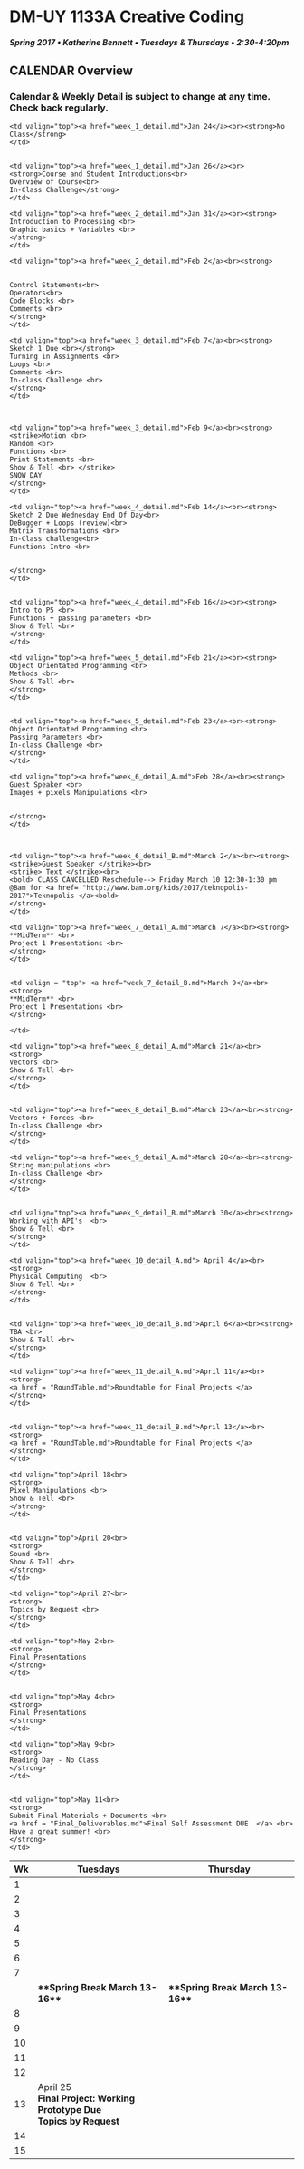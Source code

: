 # DM-UY 1133A Creative Coding
##### Spring 2017 • Katherine Bennett • Tuesdays & Thursdays • 2:30-4:20pm 

## CALENDAR Overview
### Calendar & Weekly Detail is subject to change at any time. Check back regularly.

<table width = "100%">
<thead>
<tr>
<th width="4%">Wk </th> 
<th width="48%"> Tuesdays </th> 
<th width="48%"> Thursday </th> 
</tr>
</thead>

<tbody>
<tr>
	<td> 1 </td>
	
	<td valign="top"><a href="week_1_detail.md">Jan 24</a><br><strong>No Class</strong>
	</td>
	

	<td valign="top"><a href="week_1_detail.md">Jan 26</a><br><strong>Course and Student Introductions<br>
	Overview of Course<br>
	In-Class Challenge</strong>
	</td>
</tr>



<tr>
	<td> 2 </td>

	<td valign="top"><a href="week_2_detail.md">Jan 31</a><br><strong>
	Introduction to Processing <br>
	Graphic basics + Variables <br>
	</strong>
	</td>

	<td valign="top"><a href="week_2_detail.md">Feb 2</a><br><strong>
	
	
	Control Statements<br>
	Operators<br>
	Code Blocks <br>
	Comments <br>
	</strong>
	</td>
</tr>


<tr>
	<td> 3 </td>

	<td valign="top"><a href="week_3_detail.md">Feb 7</a><br><strong>
	Sketch 1 Due <br></strong>
	Turning in Assignments <br>
	Loops <br>
	Comments <br>
	In-class Challenge <br>
	</strong>
	</td>


	
	<td valign="top"><a href="week_3_detail.md">Feb 9</a><br><strong>
	<strike>Motion <br>
	Random <br>
	Functions <br>
	Print Statements <br>
	Show & Tell <br> </strike>
	SNOW DAY
	</strong>
	</td>
</tr>



<tr>
	<td> 4 </td>

	<td valign="top"><a href="week_4_detail.md">Feb 14</a><br><strong>
	Sketch 2 Due Wednesday End Of Day<br>
	DeBugger + Loops (review)<br>
	Matrix Transformations <br>
	In-Class challenge<br>
	Functions Intro <br>
	

	</strong>
	</td>


	<td valign="top"><a href="week_4_detail.md">Feb 16</a><br><strong>
	Intro to P5 <br>
	Functions + passing parameters <br>
	Show & Tell <br>
	</strong>
	</td>
</tr>


<tr>
	<td> 5 </td>

	<td valign="top"><a href="week_5_detail.md">Feb 21</a><br><strong>
	Object Orientated Programming <br>
	Methods <br>
	Show & Tell <br>
	</strong>
	</td>

	
	<td valign="top"><a href="week_5_detail.md">Feb 23</a><br><strong>
	Object Orientated Programming <br>
	Passing Parameters <br>
	In-class Challenge <br>
	</strong>
	</td>
</tr>



<tr>
	<td> 6 </td>

	<td valign="top"><a href="week_6_detail_A.md">Feb 28</a><br><strong>
	Guest Speaker <br>
	Images + pixels Manipulations <br>
	
		
	</strong>
	</td>


	
	<td valign="top"><a href="week_6_detail_B.md">March 2</a><br><strong>
	<strike>Guest Speaker </strike><br>
	<strike> Text </strike><br>
	<bold> CLASS CANCELLED Reschedule--> Friday March 10 12:30-1:30 pm @Bam for <a href= "http://www.bam.org/kids/2017/teknopolis-2017">Teknopolis </a><bold>
	</strong>
	</td>
</tr>
		


<tr>
	<td> 7 </td>

	<td valign="top"><a href="week_7_detail_A.md">March 7</a><br><strong>
	**MidTerm** <br>
	Project 1 Presentations <br>
	</strong>
	</td>


	<td valign = "top"> <a href="week_7_detail_B.md">March 9</a><br><strong> 
	**MidTerm** <br>
	Project 1 Presentations <br>
	</strong>
		
	</td>
</tr>


<tr style = "width:100%">

  <td >   </td> 
  <td  >  <strong> **Spring Break March 13-16** </strong> </td> 
  <td >  <strong> **Spring Break March 13-16** </strong> </td> 

</tr>


<tr>
	<td> 8 </td>

	<td valign="top"><a href="week_8_detail_A.md">March 21</a><br>
	<strong>
	Vectors <br>
	Show & Tell <br>
	</strong>
	</td>


	<td valign="top"><a href="week_8_detail_B.md">March 23</a><br><strong>
	Vectors + Forces <br>
	In-class Challenge <br>
	</strong>
	</td>
</tr>


<tr>
	<td> 9 </td>

	<td valign="top"><a href="week_9_detail_A.md">March 28</a><br><strong>	
	String manipulations <br>
	In-class Challenge <br>
	</strong>
	</td>


	<td valign="top"><a href="week_9_detail_B.md">March 30</a><br><strong>
	Working with API's	<br>
	Show & Tell <br>
	</strong>
	</td>
</tr>



<tr>
	<td> 10 </td>

	<td valign="top"><a href="week_10_detail_A.md"> April 4</a><br> 
	<strong>
	Physical Computing	<br>
	Show & Tell <br>
	</strong>
	</td>


	<td valign="top"><a href="week_10_detail_B.md">April 6</a><br><strong>
	TBA <br>
	Show & Tell <br>	
	</strong>
	</td>	
</tr>



<tr>
	<td> 11 </td>

	<td valign="top"><a href="week_11_detail_A.md">April 11</a><br>
	<strong>
	<a href = "RoundTable.md">Roundtable for Final Projects	</a>
	</strong>	
	</td>


	<td valign="top"><a href="week_11_detail_B.md">April 13</a><br>
	<strong>
	<a href = "RoundTable.md">Roundtable for Final Projects	</a>
	</strong>
	</td>
</tr>


<tr>
	<td> 12 </td>

	<td valign="top">April 18<br>
	<strong>
	Pixel Manipulations <br>
	Show & Tell <br>	
	</strong>
	</td>


	<td valign="top">April 20<br>
	<strong>	
	Sound <br>
	Show & Tell <br>
	</strong>
	</td>
</tr>


<tr>	
	<td> 13 </td>
	<td valign="top">April 25<br>
	<strong>
	Final Project: Working Prototype Due <br> 
 	Topics by Request <br>
	</strong>	
	</td>


	<td valign="top">April 27<br>
	<strong>
	Topics by Request <br>
	</strong>
	</td>	
</tr>


<tr>	
	<td> 14 </td>
	
	<td valign="top">May 2<br>
	<strong>
	Final Presentations
	</strong>
	</td>


	<td valign="top">May 4<br>
	<strong>
	Final Presentations
	</strong>
	</td>
</tr>

<tr>
	<td> 15 </td>

	<td valign="top">May 9<br>
	<strong>
	Reading Day - No Class
	</strong>
	</td>


	<td valign="top">May 11<br>
	<strong>
	Submit Final Materials + Documents <br>
	<a href = "Final_Deliverables.md">Final Self Assessment DUE  </a> <br>
	Have a great summer! <br>
	</strong>
	</td>
	
</tr>
</tbody>
</table>